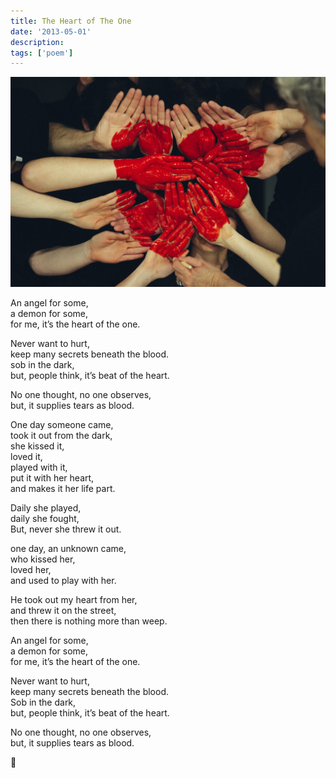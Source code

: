 ```yaml
---
title: The Heart of The One
date: '2013-05-01'
description:
tags: ['poem']
---
```


![Heart of the one](./heart-of-the-one.jpeg)

An angel for some,<br>
a demon for some,<br>
for me, it’s the heart of the one.

Never want to hurt,<br>
keep many secrets beneath the blood.<br>
sob in the dark,<br>
but, people think, it’s beat of the heart.

No one thought, no one observes,<br>
but, it supplies tears as blood.

One day someone came,<br>
took it out from the dark,<br>
she kissed it,<br>
loved it,<br>
played with it,<br>
put it with her heart,<br>
and makes it her life part.

Daily she played,<br>
daily she fought,<br>
But, never she threw it out.

one day, an unknown came,<br>
who kissed her,<br>
loved her,<br>
and used to play with her.

He took out my heart from her,<br>
and threw it on the street,<br>
then there is nothing more than weep.

An angel for some,<br>
a demon for some,<br>
for me, it’s the heart of the one.

Never want to hurt,<br>
keep many secrets beneath the blood.<br>
Sob in the dark,<br>
but, people think, it’s beat of the heart.

No one thought, no one observes,<br>
but, it supplies tears as blood.<br>

🙏

